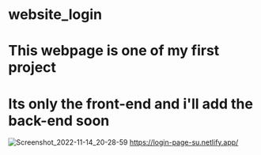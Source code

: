 # website_login
# This webpage is one of my first project 
# Its only the front-end and i'll add the back-end soon
![Screenshot_2022-11-14_20-28-59](https://user-images.githubusercontent.com/112026180/201697211-83994d6d-9cb5-4753-bedf-ee3196cfbccf.png)
https://login-page-su.netlify.app/
